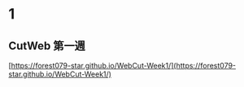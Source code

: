 # 1
 CutWeb 第一週
 --- 
 [https://forest079-star.github.io/WebCut-Week1/](https://forest079-star.github.io/WebCut-Week1/)

